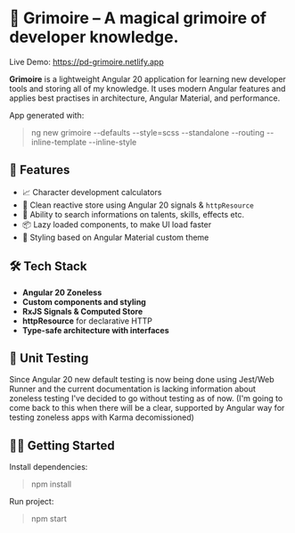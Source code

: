 # 🧙 Grimoire – A magical grimoire of developer knowledge.

Live Demo: https://pd-grimoire.netlify.app

**Grimoire** is a lightweight Angular 20 application for learning new developer tools and storing all of my knowledge. It uses modern Angular features and applies best practises in architecture, Angular Material, and performance.

App generated with:
> ng new grimoire --defaults --style=scss --standalone --routing --inline-template --inline-style

## 🚀 Features

- 📈 Character development calculators
- 🧠 Clean reactive store using Angular 20 signals & `httpResource`
- 🧮 Ability to search informations on talents, skills, effects etc.
- 📦 Lazy loaded components, to make UI load faster
- 💅 Styling based on Angular Material custom theme

## 🛠️ Tech Stack

- **Angular 20 Zoneless**
- **Custom components and styling**
- **RxJS Signals & Computed Store**
- **httpResource** for declarative HTTP
- **Type-safe architecture with interfaces**

## 🧪 Unit Testing

Since Angular 20 new default testing is now being done using Jest/Web Runner and the current documentation is lacking information about zoneless testing I've decided to go without testing as of now. (I'm going to come back to this when there will be a clear, supported by Angular way for testing zoneless apps with Karma decomissioned)

## 🧑‍💻 Getting Started

Install dependencies:
> npm install

Run project:
> npm start
